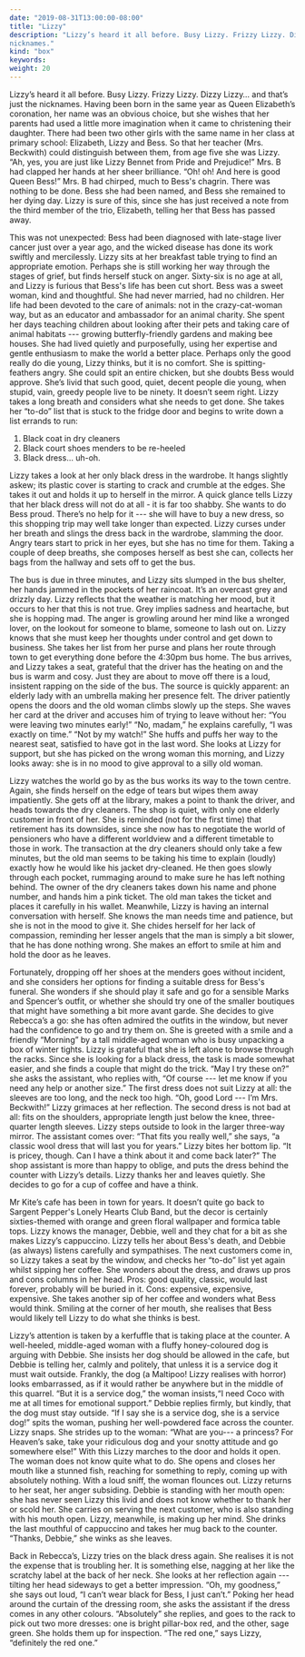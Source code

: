 ```yaml
---
date: "2019-08-31T13:00:00-08:00"
title: "Lizzy"
description: "Lizzy’s heard it all before. Busy Lizzy. Frizzy Lizzy. Dizzy Lizzy…and that’s just the
nicknames."
kind: "box"
keywords:
weight: 20
---
```


Lizzy’s heard it all before. Busy Lizzy. Frizzy Lizzy. Dizzy Lizzy… and that’s just the
nicknames. Having been born in the same year as Queen Elizabeth’s coronation, her name was an
obvious choice, but she wishes that her parents had used a little more imagination when it came to
christening their daughter. There had been two other girls with the same name in her class at
primary school: Elizabeth, Lizzy and Bess. So that her teacher (Mrs. Beckwith) could distinguish
between them, from age five she was Lizzy. “Ah, yes, you are just like Lizzy Bennet from Pride and
Prejudice!” Mrs. B had clapped her hands at her sheer brilliance. “Oh! oh! And here is good Queen
Bess!” Mrs. B had chirped, much to Bess's chagrin. There was nothing to be done. Bess she had been
named, and Bess she remained to her dying day. Lizzy is sure of this, since she has just received a
note from the third member of the trio, Elizabeth, telling her that Bess has passed away.

This was not unexpected: Bess had been diagnosed with late-stage liver cancer just over a year ago,
and the wicked disease has done its work swiftly and mercilessly.  Lizzy sits at her breakfast table
trying to find an appropriate emotion. Perhaps she is still working her way through the stages of
grief, but finds herself stuck on anger. Sixty-six is no age at all, and Lizzy is furious that
Bess's life has been cut short. Bess was a sweet woman, kind and thoughtful. She had never married,
had no children. Her life had been devoted to the care of animals: not in the crazy-cat-woman way,
but as an educator and ambassador for an animal charity. She spent her days teaching children about
looking after their pets and taking care of animal habitats --- growing butterfly-friendly gardens
and making bee houses. She had lived quietly and purposefully, using her expertise and gentle
enthusiasm to make the world a better place. Perhaps only the good really do die young, Lizzy
thinks, but it is no comfort. She is spitting-feathers angry. She could spit an entire chicken, but
she doubts Bess would approve. She’s livid that such good, quiet, decent people die young, when
stupid, vain, greedy people live to be ninety. It doesn’t seem right. Lizzy takes a long breath and
considers what she needs to get done. She takes her “to-do” list that is stuck to the fridge door
and begins to write down a list errands to run:

1. Black coat in dry cleaners
2. Black court shoes menders to be re-heeled
3. Black dress… uh-oh. 

Lizzy takes a look at her only black dress in the wardrobe. It hangs slightly askew; its plastic
cover is starting to crack and crumble at the edges. She takes it out and holds it up to herself in
the mirror. A quick glance tells Lizzy that her black dress will not do at all - it is far too
shabby. She wants to do Bess proud. There’s no help for it --- she will have to buy a new dress, so
this shopping trip may well take longer than expected. Lizzy curses under her breath and slings the
dress back in the wardrobe, slamming the door. Angry tears start to prick in her eyes, but she has
no time for them. Taking a couple of deep breaths, she composes herself as best she can, collects
her bags from the hallway and sets off to get the bus.

The bus is due in three minutes, and Lizzy sits slumped in the bus shelter, her hands jammed in the
pockets of her raincoat. It’s an overcast grey and drizzly day. Lizzy reflects that the weather is
matching her mood, but it occurs to her that this is not true. Grey implies sadness and heartache,
but she is hopping mad. The anger is growling around her mind like a wronged lover, on the lookout
for someone to blame, someone to lash out on. Lizzy knows that she must keep her thoughts under
control and get down to business. She takes her list from her purse and plans her route through town
to get everything done before the 4:30pm bus home. The bus arrives, and Lizzy takes a seat, grateful
that the driver has the heating on and the bus is warm and cosy. Just they are about to move off
there is a loud, insistent rapping on the side of the bus. The source is quickly apparent: an
elderly lady with an umbrella making her presence felt. The driver patiently opens the doors and the
old woman climbs slowly up the steps. She waves her card at the driver and accuses him of trying to
leave without her: “You were leaving two minutes early!” “No, madam,” he explains carefully, “I was
exactly on time.” “Not by my watch!” She huffs and puffs her way to the nearest seat, satisfied to
have got in the last word. She looks at Lizzy for support, but she has picked on the wrong woman
this morning, and Lizzy looks away: she is in no mood to give approval to a silly old woman.

Lizzy watches the world go by as the bus works its way to the town centre. Again, she finds herself
on the edge of tears but wipes them away impatiently. She gets off at the library, makes a point to
thank the driver, and heads towards the dry cleaners. The shop is quiet, with only one elderly
customer in front of her. She is reminded (not for the first time) that retirement has its
downsides, since she now has to negotiate the world of pensioners who have a different worldview and
a different timetable to those in work. The transaction at the dry cleaners should only take a few
minutes, but the old man seems to be taking his time to explain (loudly) exactly how he would like
his jacket dry-cleaned. He then goes slowly through each pocket, rummaging around to make sure he
has left nothing behind. The owner of the dry cleaners takes down his name and phone number, and
hands him a pink ticket. The old man takes the ticket and places it carefully in his
wallet. Meanwhile, Lizzy is having an internal conversation with herself. She knows the man needs
time and patience, but she is not in the mood to give it. She chides herself for her lack of
compassion, reminding her lesser angels that the man is simply a bit slower, that he has done
nothing wrong. She makes an effort to smile at him and hold the door as he leaves.

Fortunately, dropping off her shoes at the menders goes without incident, and she considers her
options for finding a suitable dress for Bess's funeral. She wonders if she should play it safe and
go for a sensible Marks and Spencer’s outfit, or whether she should try one of the smaller boutiques
that might have something a bit more avant garde. She decides to give Rebecca’s a go: she has often
admired the outfits in the window, but never had the confidence to go and try them on. She is
greeted with a smile and a friendly “Morning” by a tall middle-aged woman who is busy unpacking a
box of winter tights. Lizzy is grateful that she is left alone to browse through the racks. Since
she is looking for a black dress, the task is made somewhat easier, and she finds a couple that
might do the trick. “May I try these on?” she asks the assistant, who replies with, “Of course ---
let me know if you need any help or another size.” The first dress does not suit Lizzy at all: the
sleeves are too long, and the neck too high. “Oh, good Lord --- I’m Mrs. Beckwith!” Lizzy grimaces at
her reflection. The second dress is not bad at all: fits on the shoulders, appropriate length just
below the knee, three-quarter length sleeves. Lizzy steps outside to look in the larger three-way
mirror. The assistant comes over: “That fits you really well,” she says, “a classic wool dress that
will last you for years.” Lizzy bites her bottom lip. “It is pricey, though. Can I have a think
about it and come back later?” The shop assistant is more than happy to oblige, and puts the dress
behind the counter with Lizzy’s details. Lizzy thanks her and leaves quietly. She decides to go for
a cup of coffee and have a think.

Mr Kite’s cafe has been in town for years. It doesn’t quite go back to Sargent Pepper's Lonely
Hearts Club Band, but the decor is certainly sixties-themed with orange and green floral wallpaper
and formica table tops. Lizzy knows the manager, Debbie, well and they chat for a bit as she makes
Lizzy’s cappuccino. Lizzy tells her about Bess's death, and Debbie (as always) listens carefully and
sympathises. The next customers come in, so Lizzy takes a seat by the window, and checks her “to-do”
list yet again whilst sipping her coffee. She wonders about the dress, and draws up pros and cons
columns in her head. Pros: good quality, classic, would last forever, probably will be buried in
it. Cons: expensive, expensive, expensive. She takes another sip of her coffee and wonders what Bess
would think. Smiling at the corner of her mouth, she realises that Bess would likely tell Lizzy to
do what she thinks is best.

Lizzy’s attention is taken by a kerfuffle that is taking place at the counter. A well-heeled,
middle-aged woman with a fluffy honey-coloured dog is arguing with Debbie. She insists her dog
should be allowed in the cafe, but Debbie is telling her, calmly and politely, that unless it is a
service dog it must wait outside. Frankly, the dog (a Maltipoo! Lizzy realises with horror) looks
embarrassed, as if it would rather be anywhere but in the middle of this quarrel. “But it is a
service dog,” the woman insists,“I need Coco with me at all times for emotional support.” Debbie
replies firmly, but kindly, that the dog must stay outside. “If I say she is a service dog, she is a
service dog!” spits the woman, pushing her well-powdered face across the counter. Lizzy snaps.  She
strides up to the woman: “What are you--- a princess? For Heaven’s sake, take your ridiculous dog and
your snotty attitude and go somewhere else!” With this Lizzy marches to the door and holds it
open. The woman does not know quite what to do. She opens and closes her mouth like a stunned fish,
reaching for something to reply, coming up with absolutely nothing. With a loud sniff, the woman
flounces out. Lizzy returns to her seat, her anger subsiding. Debbie is standing with her mouth
open: she has never seen Lizzy this livid and does not know whether to thank her or scold her. She
carries on serving the next customer, who is also standing with his mouth open. Lizzy, meanwhile, is
making up her mind. She drinks the last mouthful of cappuccino and takes her mug back to the
counter. “Thanks, Debbie,” she winks as she leaves.

Back in Rebecca’s, Lizzy tries on the black dress again. She realises it is not the expense that is
troubling her. It is something else, nagging at her like the scratchy label at the back of her
neck. She looks at her reflection again --- tilting her head sideways to get a better
impression. “Oh, my goodness,” she says out loud, “I can’t wear black for Bess, I just can’t.”
Poking her head around the curtain of the dressing room, she asks the assistant if the dress comes
in any other colours. “Absolutely” she replies, and goes to the rack to pick out two more dresses:
one is bright pillar-box red, and the other, sage green. She holds them up for inspection. “The red
one,” says Lizzy, “definitely the red one.”
